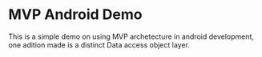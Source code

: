 # MVP Android Demo
This is a simple demo on using MVP archetecture in android development, one adition made is a distinct Data access object layer.  
